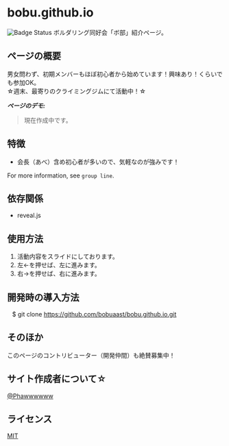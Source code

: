 # bobu.github.io
![Badge Status](https://img.shields.io/badge/%E3%83%9C%E9%83%A8-%E7%94%B3%E8%AB%8B%E4%B8%AD-yellow.svg)
ボルダリング同好会「ボ部」紹介ページ。

## ページの概要

男女問わず、初期メンバーもほぼ初心者から始めています！興味あり！くらいでも参加OK。  
☆週末、最寄りのクライミングジムにて活動中！☆  

***ページのデモ:***

>現在作成中です。
<!--![Demo](https://image-url.gif)-->

## 特徴

-  会長（あべ）含め初心者が多いので、気軽なのが強みです！

For more information, see `group line`.

## 依存関係

- reveal.js 

## 使用方法

1. 活動内容をスライドにしております。
2. 左←を押せば、左に進みます。
3. 右→を押せば、右に進みます。

## 開発時の導入方法

    $ git clone https://github.com/bobuaast/bobu.github.io.git

## そのほか

このページのコントリビューター（開発仲間）も絶賛募集中！

## サイト作成者について☆

[@Phawwwwww](https://twitter.com/Phawwwwww)

## ライセンス

[MIT](http://Phawwwwww.mit-license.org)
